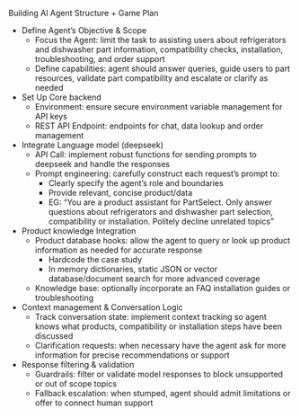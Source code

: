 
Building AI Agent Structure + Game Plan

* Define Agent’s Objective & Scope  
  * Focus the Agent: limit the task to assisting users about refrigerators and dishwasher part information, compatibility checks, installation, troubleshooting, and order support  
  * Define capabilities: agent should answer queries, guide users to part resources, validate part compatibility and escalate or clarify as needed  
* Set Up Core backend  
  * Environment: ensure secure environment variable management for API keys  
  * REST API Endpoint: endpoints for chat, data lookup and order management  
* Integrate Language model (deepseek)  
  * API Call: implement robust functions for sending prompts to deepseek and handle the responses  
  * Prompt engineering: carefully construct each request’s prompt to:  
    * Clearly specify the agent’s role and boundaries  
    * Provide relevant, concise product/data  
    * EG: “You are a product assistant for PartSelect. Only answer questions about refrigerators and dishwasher part selection, compatibility or installation. Politely decline unrelated topics”  
* Product knowledge Integration  
  * Product database hooks: allow the agent to query or look up product information as needed for accurate response  
    * Hardcode the case study  
    * In memory dictionaries, static JSON or vector database/document search for more advanced coverage  
  * Knowledge base: optionally incorporate an FAQ installation guides or troubleshooting  
* Context management & Conversation Logic  
  * Track conversation state: implement context tracking so agent knows what products, compatibility or installation steps have been discussed  
  * Clarification requests: when necessary have the agent ask for more information for precise recommendations or support  
* Response filtering & validation  
  * Guardrails: filter or validate model responses to block unsupported or out of scope topics  
  * Fallback escalation: when stumped, agent should admit limitations or offer to connect human support


